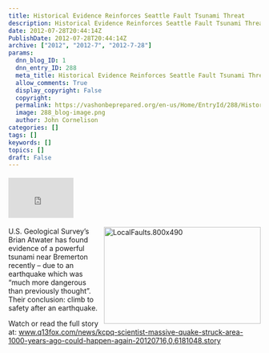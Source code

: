 ```yaml
---
title: Historical Evidence Reinforces Seattle Fault Tsunami Threat
description: Historical Evidence Reinforces Seattle Fault Tsunami Threat
date: 2012-07-28T20:44:14Z
PublishDate: 2012-07-28T20:44:14Z
archive: ["2012", "2012-7", "2012-7-28"]
params:
  dnn_blog_ID: 1
  dnn_entry_ID: 288
  meta_title: Historical Evidence Reinforces Seattle Fault Tsunami Threat
  allow_comments: True
  display_copyright: False
  copyright:
  permalink: https://vashonbeprepared.org/en-us/Home/EntryId/288/Historical-Evidence-Reinforces-Seattle-Fault-Tsunami-Threat
  image: 288_blog-image.png
  author: John Cornelison
categories: []
tags: []
keywords: []
topics: []
draft: False
---
```


<div class="wlWriterHeaderFooter" style="float:none; margin:0px; padding:4px 0px 4px 0px;"><iframe src="http://www.facebook.com/widgets/like.php?href=http://vashonbeprepared.org/News/Blogs/VashonPreparedness/tabid/164/EntryId/288/Historical-Evidence-Reinforces-Seattle-Fault-Tsunami-Threat.aspx" scrolling="no" frameborder="0" style="border:none; width:130px; height:80px"></iframe></div><p><a href="./images/288/Windows-Live-Writer-Threat-of-Tsunami-from-Seattle-Fault-Rei_BBEE-LocalFaults.800x490_2.jpg"><img style="background-image: none; border-bottom: 0px; border-left: 0px; padding-left: 0px; padding-right: 0px; display: inline; float: right; border-top: 0px; border-right: 0px; padding-top: 0px" title="LocalFaults.800x490" border="0" alt="LocalFaults.800x490" align="right" src="./images/288/Windows-Live-Writer-Threat-of-Tsunami-from-Seattle-Fault-Rei_BBEE-LocalFaults.800x490_thumb.jpg" width="313" height="193" /></a>U.S. Geological Survey’s Brian Atwater has found evidence of a powerful tsunami near Bremerton recently – due to an earthquake which was “much more dangerous than previously thought”. Their conclusion: climb to safety after an earthquake.</p>  <p>Watch or read the full story at: <a href="http://www.q13fox.com/news/kcpq-scientist-massive-quake-struck-area-1000-years-ago-could-happen-again-20120716,0,6181048.story">www.q13fox.com/news/kcpq-scientist-massive-quake-struck-area-1000-years-ago-could-happen-again-20120716,0,6181048.story</a></p>
